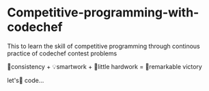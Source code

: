# Competitive-programming-with-codechef
This to learn the skill of competitive programming through continous
practice of codechef contest problems

🚣consistency + 💡smartwork + 👷little hardwork = 🚀remarkable victory

let's🚀 code...
